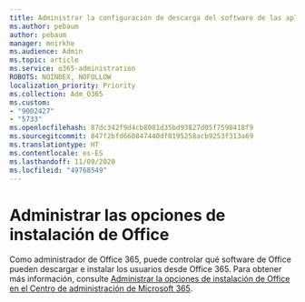 ```yaml
---
title: Administrar la configuración de descarga del software de las aplicaciones de Microsoft 365
ms.author: pebaum
author: pebaum
manager: mnirkhe
ms.audience: Admin
ms.topic: article
ms.service: o365-administration
ROBOTS: NOINDEX, NOFOLLOW
localization_priority: Priority
ms.collection: Adm_O365
ms.custom:
- "9002427"
- "5733"
ms.openlocfilehash: 87dc342f9d4cb8081d35bd93827d05f7598418f9
ms.sourcegitcommit: 847f2bfd660847440df0195258acb9253f313a69
ms.translationtype: HT
ms.contentlocale: es-ES
ms.lasthandoff: 11/09/2020
ms.locfileid: "49768549"
---
```

# <a name="manage-office-installation-options"></a>Administrar las opciones de instalación de Office

Como administrador de Office 365, puede controlar qué software de Office pueden descargar e instalar los usuarios desde Office 365. Para obtener más información, consulte [Administrar la opciones de instalación de Office en el Centro de administración de Microsoft 365](https://docs.microsoft.com/deployoffice/manage-software-download-settings-office-365).
